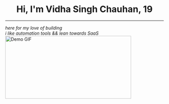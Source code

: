 <center><h1>Hi, I'm Vidha Singh Chauhan, 19</h1></center>
<hr />
<em>here for my love of building</em> <br/>
<em>i like automation tools && lean towards SaaS</em> <br/>
<img src="https://media4.giphy.com/media/v1.Y2lkPTc5MGI3NjExMnprbjBpaXF1cDZibjZvaGVwaTNzOTF1bHprNXIybDkwZmF6eTJibCZlcD12MV9pbnRlcm5hbF9naWZfYnlfaWQmY3Q9Zw/aNqEFrYVnsS52/giphy.gif" width="400" height="200" alt="Demo GIF" />

